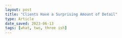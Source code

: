```yaml
---
layout: post
title: "Clients Have a Surprising Amount of Detail"
type: Article
date_saved: 2023-06-13
tags: [what, two, three ish]
---
```


